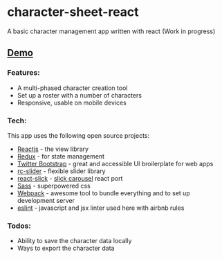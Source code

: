 # character-sheet-react
A basic character management app written with react (Work in progress)

## [Demo](http://jdlu.com/character-sheet-react/)

### Features:
- A multi-phased character creation tool
- Set up a roster with a number of characters
- Responsive, usable on mobile devices

### Tech:
This app uses the following open source projects:
- [Reactjs](https://facebook.github.io/react/) - the view library
- [Redux](http://redux.js.org) - for state management
- [Twitter Bootstrap](http://getbootstrap.com/) - great and accessible UI broilerplate for web apps
- [rc-slider](http://react-component.github.io/slider/) - flexible slider library
- [react-slick](https://github.com/akiran/react-slick) - [slick carousel](http://kenwheeler.github.io/slick/) react port
- [Sass](http://sass-lang.com/) - superpowered css
- [Webpack](https://webpack.js.org/) - awesome tool to bundle everything and to set up development server
- [eslint](http://eslint.org/) - javascript and jsx linter used here with airbnb rules

### Todos:
- Ability to save the character data locally
- Ways to export the character data
